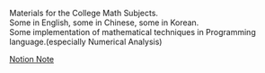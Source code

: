 Materials for the College Math Subjects.  
Some in English, some in Chinese, some in Korean.  
Some implementation of mathematical techniques in Programming language.(especially Numerical Analysis)

[Notion Note](https://pebble-freighter-113.notion.site/Math-undergraduate-389e23b8ad2a4639bf180cb7affd05ca?pvs=4)